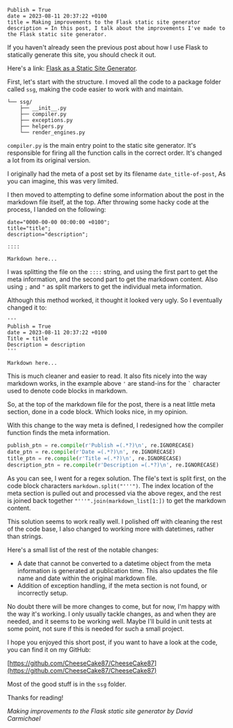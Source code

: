 ```
Publish = True
date = 2023-08-11 20:37:22 +0100
title = Making improvements to the Flask static site generator
description = In this post, I talk about the improvements I've made to the Flask static site generator.
```

If you haven't already seen the previous post about how I use Flask to statically generate this site, you
should check it out.

Here's a link: [Flask as a Static Site Generator](/2023-08-06_flask-as-a-static-site-generator.html).

First, let's start with the structure. I moved all the code to a package folder called `ssg`, making the code easier to
work with and maintain.

```text
└── ssg/
    ├── __init__.py
    ├── compiler.py
    ├── exceptions.py
    ├── helpers.py
    └── render_engines.py
```

`compiler.py` is the main entry point to the static site generator. It's responsible for firing all the function calls
in the correct order. It's changed a lot from its original version.

I originally had the meta of a post set by its filename `date_title-of-post`, As you can imagine,
this was very limited.

I then moved to attempting to define some information about the post in the markdown file itself, at the
top. After throwing some hacky code at the process, I landed on the following:

```text
date="0000-00-00 00:00:00 +0100";
title="title";
description="description";

::::

Markdown here...
```

I was splitting the file on the `::::` string, and using the first part to get the meta information, and the second
part to get the markdown content. Also using `;` and `"` as split markers to get the individual meta information.

Although this method worked, it thought it looked very ugly. So I eventually changed it to:

```text
'''
Publish = True
date = 2023-08-11 20:37:22 +0100
Title = title
Description = description
'''

Markdown here...
```

This is much cleaner and easier to read. It also fits nicely into the way markdown works, in the example above
`'` are stand-ins for the ``` ` ``` character used to denote code blocks in markdown.

So, at the top of the markdown file for the post, there is a neat little meta section,
done in a code block. Which looks nice, in my opinion.

With this change to the way meta is defined, I redesigned how the compiler function finds the meta information.

```python
publish_ptn = re.compile(r'Publish =(.*?)\n', re.IGNORECASE)
date_ptn = re.compile(r'Date =(.*?)\n', re.IGNORECASE)
title_ptn = re.compile(r'Title =(.*?)\n', re.IGNORECASE)
description_ptn = re.compile(r'Description =(.*?)\n', re.IGNORECASE)
```

As you can see, I went for a regex solution. The file's text is split first, on the code block characters
`markdown.split("'''")`. The index location of the meta section is pulled out and processed via the above regex,
and the rest is joined back together `"'''".join(markdown_list[1:])` to get the markdown content.

This solution seems to work really well. I polished off with cleaning the rest of the code base, I also changed to
working more with datetimes, rather than strings.

Here's a small list of the rest of the notable changes:

- A date that cannot be converted to a datetime object from the meta information is generated at publication time. This
  also updates the file name and date within the original markdown file.
- Addition of exception handling, if the meta section is not found, or incorrectly setup.

No doubt there will be more changes to come, but for now, I'm happy with the way it's working. I only usually
tackle changes, as and when they are needed, and it seems to be working well. Maybe I'll build in unit tests at some
point, not sure if this is needed for such a small project.

I hope you enjoyed this short post, if you want to have a look at the code, you can find it on my GitHub:

[https://github.com/CheeseCake87/CheeseCake87](https://github.com/CheeseCake87/CheeseCake87)

Most of the good stuff is in the `ssg` folder.

Thanks for reading!

_Making improvements to the Flask static site generator by David Carmichael_
